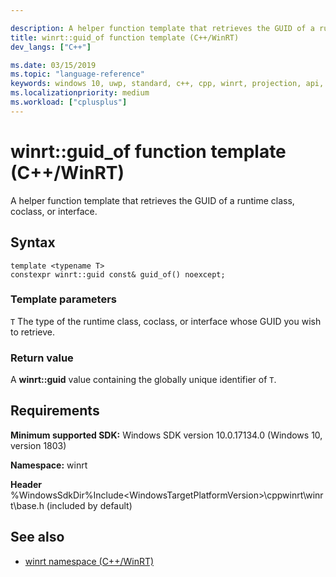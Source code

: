 ```yaml
---

description: A helper function template that retrieves the GUID of a runtime class, coclass, or interface.
title: winrt::guid_of function template (C++/WinRT)
dev_langs: ["C++"]

ms.date: 03/15/2019
ms.topic: "language-reference"
keywords: windows 10, uwp, standard, c++, cpp, winrt, projection, api, reference, GUID
ms.localizationpriority: medium
ms.workload: ["cplusplus"]
---
```


# winrt::guid_of function template (C++/WinRT)
A helper function template that retrieves the GUID of a runtime class, coclass, or interface.

## Syntax
```cppwinrt
template <typename T>
constexpr winrt::guid const& guid_of() noexcept;
```

### Template parameters
`T`
The type of the runtime class, coclass, or interface whose GUID you wish to retrieve.

### Return value 
A **winrt::guid** value containing the globally unique identifier of `T`.

## Requirements
**Minimum supported SDK:** Windows SDK version 10.0.17134.0 (Windows 10, version 1803)

**Namespace:** winrt

**Header** %WindowsSdkDir%Include\<WindowsTargetPlatformVersion>\cppwinrt\winrt\base.h (included by default)

## See also 
* [winrt namespace (C++/WinRT)](winrt.md)
